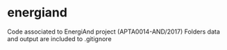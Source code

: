 # energiand
Code associated to EnergiAnd project (APTA0014-AND/2017)
Folders data and output are included to .gitignore 

